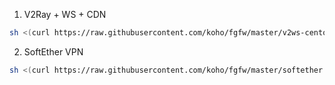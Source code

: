 1. V2Ray + WS + CDN
```bash
sh <(curl https://raw.githubusercontent.com/koho/fgfw/master/v2ws-centos8.sh)
```

2. SoftEther VPN
```bash
sh <(curl https://raw.githubusercontent.com/koho/fgfw/master/softether.sh)
```